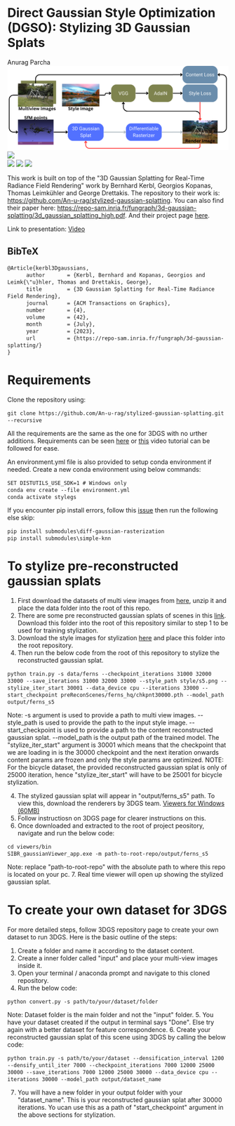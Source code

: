 # Direct Gaussian Style Optimization (DGSO): Stylizing 3D Gaussian Splats
Anurag Parcha<br>
<img src="assets/PipelineVisual.png" />
<br>
![](teaser.gif)
<br>
![](assets/ferns_s5.gif)
![](assets/trot.gif)
![](assets/LossWithStyleFeatures_LargerWeight_lower.gif)

This work is built on top of the "3D Gaussian Splatting for Real-Time Radiance Field Rendering" work by Bernhard Kerbl, Georgios Kopanas, Thomas Leimkühler and George Drettakis. The repository to their work is: https://github.com/An-u-rag/stylized-gaussian-splatting. You can also find their paper here: https://repo-sam.inria.fr/fungraph/3d-gaussian-splatting/3d_gaussian_splatting_high.pdf. And their project page [here](https://repo-sam.inria.fr/fungraph/3d-gaussian-splatting/).


Link to presentation: [Video](https://www.youtube.com/watch?v=cNuRqeYBR-k)


<section class="section" id="BibTeX">
  <div class="container is-max-desktop content">
    <h2 class="title">BibTeX</h2>
    <pre><code>@Article{kerbl3Dgaussians,
      author       = {Kerbl, Bernhard and Kopanas, Georgios and Leimk{\"u}hler, Thomas and Drettakis, George},
      title        = {3D Gaussian Splatting for Real-Time Radiance Field Rendering},
      journal      = {ACM Transactions on Graphics},
      number       = {4},
      volume       = {42},
      month        = {July},
      year         = {2023},
      url          = {https://repo-sam.inria.fr/fungraph/3d-gaussian-splatting/}
}</code></pre>
  </div>
</section>

# Requirements
Clone the repository using: 
```
git clone https://github.com/An-u-rag/stylized-gaussian-splatting.git --recursive
```
All the requirements are the same as the one for 3DGS with no urther additions. Requirements can be seen [here](https://github.com/graphdeco-inria/gaussian-splatting) or [this](https://www.youtube.com/watch?v=UXtuigy_wYc) video tutorial can be followed for ease.

An environment.yml file is also provided to setup conda environment if needed. Create a new conda environment using below commands:
```
SET DISTUTILS_USE_SDK=1 # Windows only
conda env create --file environment.yml
conda activate stylegs
```

If you encounter pip install errors, follow this [issue](https://github.com/graphdeco-inria/gaussian-splatting/issues/148#issuecomment-1699465914) then run the following else skip:
```
pip install submodules\diff-gaussian-rasterization
pip install submodules\simple-knn
```

# To stylize pre-reconstructed gaussian splats
1. First download the datasets of multi view images from [here](https://drive.google.com/file/d/1PDmtVKgfoLoJpNTrvFBh6NLah3j-04oL/view?usp=sharing), unzip it and place the data folder into the root of this repo.
2. There are some pre reconstructed gaussian splats of scenes in this [link](https://drive.google.com/file/d/1mpkHldrWK_PYh8iA8vs8GJyJzQWwXbkp/view?usp=sharing). Download this folder into the root of this repository similar to step 1 to be used for training stylization.
3. Download the style images for stylization [here](https://drive.google.com/file/d/1b118DXuFgPAihHrwnknvM09ev2aKga2P/view?usp=sharing) and place this folder into the root repository.
3. Then run the below code from the root of this repository to stylize the reconstructed gaussian splat. 
```
python train.py -s data/ferns --checkpoint_iterations 31000 32000 33000 --save_iterations 31000 32000 33000 --style_path style/s5.png --stylize_iter_start 30001 --data_device cpu --iterations 33000 --start_checkpoint preReconScenes/ferns_hq/chkpnt30000.pth --model_path output/ferns_s5
```
Note: -s argument is used to provide a path to multi view images. --style_path is used to provide the path to the input style image. --start_checkpoint is used to provide a path to the content reconstructed gaussian splat. --model_path is the output path of the trained model. The "stylize_iter_start" argument is 30001 which means that the checkpoint that we are loading in is the 30000 checkpoint and the next iteration onwards content params are frozen and only the style params are optimized. NOTE: For the bicycle dataset, the provided reconstructed gaussian splat is only of 25000 iteration, hence "stylize_iter_start" will have to be 25001 for bicycle stylization.

4. The stylized gaussian splat will appear in "output/ferns_s5" path. To view this, download the renderers by 3DGS team. [Viewers for Windows (60MB)](https://repo-sam.inria.fr/fungraph/3d-gaussian-splatting/binaries/viewers.zip)
5. Follow instructiosn on 3DGS page for clearer instructions on this. 
6. Once downloaded and extracted to the root of project peository, navigate and run the below code:
```
cd viewers/bin
SIBR_gaussianViewer_app.exe -m path-to-root-repo/output/ferns_s5
```
Note: replace "path-to-root-repo" with the absolute path to where this repo is located on your pc.
7. Real time viewer will open up showing the stylized gaussian splat.

# To create your own dataset for 3DGS
For more detailed steps, follow 3DGS repository page to create your own dataset to run 3DGS. Here is the basic outline of the steps:

1. Create a folder and name it according to the dataset content.
2. Create a inner folder called "input" and place your multi-view images inside it.
3. Open your terminal / anaconda prompt and navigate to this cloned repository.
4. Run the below code:
```
python convert.py -s path/to/your/dataset/folder
```
Note: Dataset folder is the main folder and not the "input" folder.
5. You have your dataset created if the output in terminal says "Done". Else try again with a better dataset for feature correspondence.
6. Create your reconstructed gaussian splat of this scene using 3DGS by calling the below code:
```
python train.py -s path/to/your/dataset --densification_interval 1200 --densify_until_iter 7000 --checkpoint_iterations 7000 12000 25000 30000 --save_iterations 7000 12000 25000 30000 --data_device cpu --iterations 30000 --model_path output/dataset_name

```
7. You will have a new folder in your output folder with your "dataset_name". This is your reconstructed gaussian splat after 30000 iterations. Yo ucan use this as a path of "start_checkpoint" argument in the above sections for stylization.



